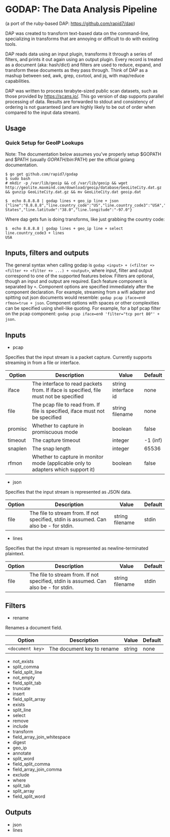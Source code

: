 # GODAP: The Data Analysis Pipeline 
(a port of the ruby-based DAP: https://github.com/rapid7/dap)

DAP was created to transform text-based data on the command-line, specializing in transforms that are annoying or difficult to do with existing tools.

DAP reads data using an input plugin, transforms it through a series of filters, and prints it out again using an output plugin. Every record is treated as a document (aka: hash/dict) and filters are used to reduce, expand, and transform these documents as they pass through. Think of DAP as a mashup between sed, awk, grep, csvtool, and jq, with map/reduce capabilities.

DAP was written to process terabyte-sized public scan datasets, such as those provided by https://scans.io/. This go version of dap supports parallel processing of data. Results are forwarded to stdout and consistency of ordering is not guaranteed (and are highly likely to be out of order when compared to the input data stream).

## Usage

### Quick Setup for GeoIP Lookups

Note: The documentation below assumes you've properly setup $GOPATH and $PATH (usually $GOPATH/bin:$PATH) per the official golang documentation.

```
$ go get github.com/rapid7/godap
$ sudo bash
# mkdir -p /var/lib/geoip && cd /var/lib/geoip && wget http://geolite.maxmind.com/download/geoip/database/GeoLiteCity.dat.gz && gunzip GeoLiteCity.dat.gz && mv GeoLiteCity.dat geoip.dat
```

```
$  echo 8.8.8.8 | godap lines + geo_ip line + json
{"line":"8.8.8.8","line.country_code":"US","line.country_code3":"USA","line.country_name":"United States","line.latitude":"38.0","line.longitude":"-97.0"}
```

Where dap gets fun is doing transforms, like just grabbing the country code:
```
$  echo 8.8.8.8 | godap lines + geo_ip line + select line.country_code3 + lines
USA
```

## Inputs, filters and outputs
The general syntax when calling godap is ```godap <input> + (<filter +> <filter +> <filter +> ...) + <output>```, where input, filter and output correspond to one of the supported features below. Filters are optional, though an input and output are required. Each feature component is separated by ```+```. Component options are specified immediately after the component declaration. For example, streaming from a wifi adapter and spitting out json documents would resemble: ```godap pcap iface=en0 rfmon=true + json```. Component options with spaces or other complexities can be specified using shell-like quoting. For example, for a bpf pcap filter on the pcap component: ```godap pcap iface=en0 'filter="tcp port 80"' + json```.

## Inputs

 * pcap
   
  Specifies that the input stream is a packet capture. Currently supports streaming in from a file or interface.

  | Option  | Description                                                                           | Value               | Default |
  |---------|---------------------------------------------------------------------------------------|---------------------|---------|
  | iface   | The interface to read packets from. If iface is specified, file must not be specified | string interface id | none    |
  | file    | The pcap file to read from. If file is specified, iface must not be specified         | string filename     | none    |
  | promisc | Whether to capture in promiscuous mode                                                | boolean             | false   |
  | timeout | The capture timeout                                                                   | integer             | -1 (inf)|
  | snaplen | The snap length                                                                       | integer             | 65536   |
  | rfmon   | Whether to capture in monitor mode (applicable only to adapters which support it)     | boolean             | false   |
 * json
 
  Specifies that the input stream is represented as JSON data.
  
  | Option  | Description                                                                           | Value               | Default |
  |---------|---------------------------------------------------------------------------------------|---------------------|---------|
  | file    | The file to stream from. If not specified, stdin is assumed. Can also be - for stdin. | string filename     | stdin   |
 * lines

  Specifies that the input stream is represented as newline-terminated plaintext.
  
  | Option  | Description                                                                           | Value               | Default |
  |---------|---------------------------------------------------------------------------------------|---------------------|---------|
  | file    | The file to stream from. If not specified, stdin is assumed. Can also be - for stdin. | string filename     | stdin   |

## Filters

 * rename
  
  Renames a document field.

  | Option               | Description                | Value                    | Default |
  |----------------------|----------------------------|--------------------------|---------|
  | ```<document key>``` | The document key to rename | string <destination key> | none    |
 * not_exists
 * split_comma
 * field_split_line
 * not_empty
 * field_split_tab
 * truncate
 * insert
 * field_split_array
 * exists
 * split_line
 * select
 * remove
 * include
 * transform
 * field_array_join_whitespace
 * digest
 * geo_ip
 * annotate
 * split_word
 * field_split_comma
 * field_array_join_comma
 * exclude
 * where
 * split_tab
 * split_array
 * field_split_word

## Outputs

 * json
 * lines
